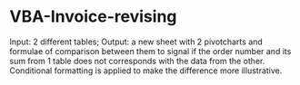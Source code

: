 # VBA-Invoice-revising
Input: 2 different tables; Output: a new sheet with 2 pivotcharts and formulae of comparison between them to signal if the order number and its sum from 1 table does not corresponds with the data from the other. Conditional formatting is applied to make the difference more illustrative.
